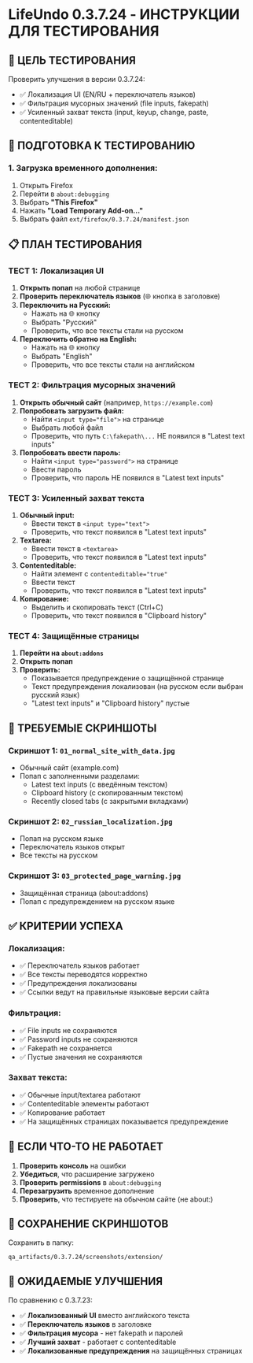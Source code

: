 # LifeUndo 0.3.7.24 - ИНСТРУКЦИИ ДЛЯ ТЕСТИРОВАНИЯ

## 🎯 ЦЕЛЬ ТЕСТИРОВАНИЯ
Проверить улучшения в версии 0.3.7.24:
- ✅ Локализация UI (EN/RU + переключатель языков)
- ✅ Фильтрация мусорных значений (file inputs, fakepath)
- ✅ Усиленный захват текста (input, keyup, change, paste, contenteditable)

## 🔧 ПОДГОТОВКА К ТЕСТИРОВАНИЮ

### 1. Загрузка временного дополнения:
1. Открыть Firefox
2. Перейти в `about:debugging`
3. Выбрать **"This Firefox"**
4. Нажать **"Load Temporary Add-on..."**
5. Выбрать файл `ext/firefox/0.3.7.24/manifest.json`

## 📋 ПЛАН ТЕСТИРОВАНИЯ

### ТЕСТ 1: Локализация UI
1. **Открыть попап** на любой странице
2. **Проверить переключатель языков** (🌐 кнопка в заголовке)
3. **Переключить на Русский:**
   - Нажать на 🌐 кнопку
   - Выбрать "Русский"
   - Проверить, что все тексты стали на русском
4. **Переключить обратно на English:**
   - Нажать на 🌐 кнопку
   - Выбрать "English"
   - Проверить, что все тексты стали на английском

### ТЕСТ 2: Фильтрация мусорных значений
1. **Открыть обычный сайт** (например, `https://example.com`)
2. **Попробовать загрузить файл:**
   - Найти `<input type="file">` на странице
   - Выбрать любой файл
   - Проверить, что путь `C:\fakepath\...` НЕ появился в "Latest text inputs"
3. **Попробовать ввести пароль:**
   - Найти `<input type="password">` на странице
   - Ввести пароль
   - Проверить, что пароль НЕ появился в "Latest text inputs"

### ТЕСТ 3: Усиленный захват текста
1. **Обычный input:**
   - Ввести текст в `<input type="text">`
   - Проверить, что текст появился в "Latest text inputs"
2. **Textarea:**
   - Ввести текст в `<textarea>`
   - Проверить, что текст появился в "Latest text inputs"
3. **Contenteditable:**
   - Найти элемент с `contenteditable="true"`
   - Ввести текст
   - Проверить, что текст появился в "Latest text inputs"
4. **Копирование:**
   - Выделить и скопировать текст (Ctrl+C)
   - Проверить, что текст появился в "Clipboard history"

### ТЕСТ 4: Защищённые страницы
1. **Перейти на `about:addons`**
2. **Открыть попап**
3. **Проверить:**
   - Показывается предупреждение о защищённой странице
   - Текст предупреждения локализован (на русском если выбран русский язык)
   - "Latest text inputs" и "Clipboard history" пустые

## 📸 ТРЕБУЕМЫЕ СКРИНШОТЫ

### Скриншот 1: `01_normal_site_with_data.jpg`
- Обычный сайт (example.com)
- Попап с заполненными разделами:
  - Latest text inputs (с введённым текстом)
  - Clipboard history (с скопированным текстом)
  - Recently closed tabs (с закрытыми вкладками)

### Скриншот 2: `02_russian_localization.jpg`
- Попап на русском языке
- Переключатель языков открыт
- Все тексты на русском

### Скриншот 3: `03_protected_page_warning.jpg`
- Защищённая страница (about:addons)
- Попап с предупреждением на русском языке

## ✅ КРИТЕРИИ УСПЕХА

### Локализация:
- ✅ Переключатель языков работает
- ✅ Все тексты переводятся корректно
- ✅ Предупреждения локализованы
- ✅ Ссылки ведут на правильные языковые версии сайта

### Фильтрация:
- ✅ File inputs не сохраняются
- ✅ Password inputs не сохраняются
- ✅ Fakepath не сохраняется
- ✅ Пустые значения не сохраняются

### Захват текста:
- ✅ Обычные input/textarea работают
- ✅ Contenteditable элементы работают
- ✅ Копирование работает
- ✅ На защищённых страницах показывается предупреждение

## 🚨 ЕСЛИ ЧТО-ТО НЕ РАБОТАЕТ

1. **Проверить консоль** на ошибки
2. **Убедиться**, что расширение загружено
3. **Проверить permissions** в `about:debugging`
4. **Перезагрузить** временное дополнение
5. **Проверить**, что тестируете на обычном сайте (не about:)

## 📁 СОХРАНЕНИЕ СКРИНШОТОВ

Сохранить в папку:
```
qa_artifacts/0.3.7.24/screenshots/extension/
```

## 🎯 ОЖИДАЕМЫЕ УЛУЧШЕНИЯ

По сравнению с 0.3.7.23:
- ✅ **Локализованный UI** вместо английского текста
- ✅ **Переключатель языков** в заголовке
- ✅ **Фильтрация мусора** - нет fakepath и паролей
- ✅ **Лучший захват** - работает с contenteditable
- ✅ **Локализованные предупреждения** на защищённых страницах
